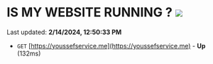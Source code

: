 # IS MY WEBSITE RUNNING ? [![](https://img.shields.io/static/v1?label=Sponsor&message=%E2%9D%A4&logo=GitHub&color=%23fe8e86)](https://github.com/sponsors/<username>)

Last updated: **2/14/2024, 12:50:33 PM**

- `GET` [https://youssefservice.me](https://youssefservice.me) - **Up** (132ms)
